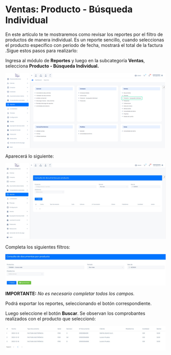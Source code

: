 # Ventas: Producto - Búsqueda Individual
En este artículo te te mostraremos como revisar los reportes por el filtro de productos de manera individual. Es un reporte sencillo, cuando seleccionas el producto especifico con periodo de fecha, mostrará el total de la factura .Sigue estos pasos para realizarlo:

Ingresa al módulo de **Reportes** y luego en la subcategoría **Ventas**, selecciona **Producto - Búsqueda Individual.**

![Alt text](img/Ventas_productos_busquedaindividual_01.jpg)

Aparecerá lo siguiente:

![Alt text](img/Ventas_productos_busquedaindividual_02.jpg)

Completa los siguientes filtros:

![Alt text](img/Ventas_productos_busquedaindividual_03.jpg)

**IMPORTANTE:**
_No es necesario completar todos los campos._

Podrá exportar los reportes, seleccionando el botón correspondiente.

Luego seleccione el botón **Buscar**. Se observan los comprobantes realizados con el producto que seleccionó:


![Alt text](img/Ventas_productos_busquedaindividual_04.jpg)